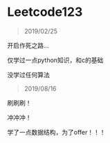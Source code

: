 # Leetcode123

> 2019/02/25

开启作死之路...

仅学过一点python知识，和c的基础

没学过任何算法

> 2019/08/16

刷刷刷！

冲冲冲！ 

学了一点数据结构，为了offer！！！